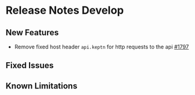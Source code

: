 # Release Notes Develop

## New Features

- Remove fixed host header `api.keptn` for http requests to the api [#1797](https://github.com/keptn/keptn/issues/1797)

## Fixed Issues

## Known Limitations
